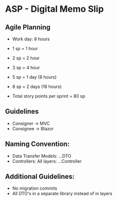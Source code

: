 # ASP - Digital Memo Slip

## Agile Planning
- Work day: 8 hours

- 1 sp = 1 hour
- 2 sp = 2 hour
- 3 sp = 4 hour
- 5 sp = 1 day (8 hours)
- 8 sp = 2 days (16 hours)

- Total story points per sprint = 80 sp

## Guidelines
- Consigner -> MVC
- Consignee -> Blazor

## Naming Convention:
- Data Transfer Models: ...DTO
- Controllers: All layers: ...Controller

## Additional Guidelines:
- No migration commits
- All DTO's in a separate library instead of in layers
